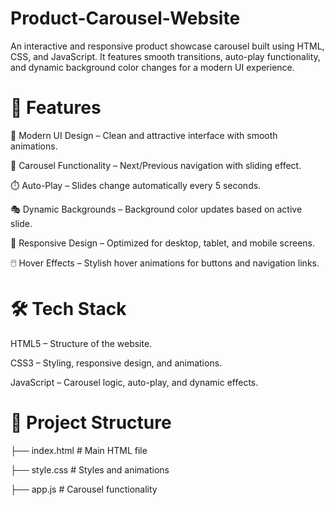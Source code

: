 # Product-Carousel-Website
An interactive and responsive product showcase carousel built using HTML, CSS, and JavaScript. It features smooth transitions, auto-play functionality, and dynamic background color changes for a modern UI experience.
# 📌 Features

🎨 Modern UI Design – Clean and attractive interface with smooth animations.

🔄 Carousel Functionality – Next/Previous navigation with sliding effect.

⏱️ Auto-Play – Slides change automatically every 5 seconds.

🎭 Dynamic Backgrounds – Background color updates based on active slide.

📱 Responsive Design – Optimized for desktop, tablet, and mobile screens.

🖱️ Hover Effects – Stylish hover animations for buttons and navigation links.


# 🛠️ Tech Stack
HTML5 – Structure of the website.

CSS3 – Styling, responsive design, and animations.

JavaScript – Carousel logic, auto-play, and dynamic effects.



# 📂 Project Structure
├── index.html      # Main HTML file  

├── style.css       # Styles and animations  

├── app.js          # Carousel functionality  

